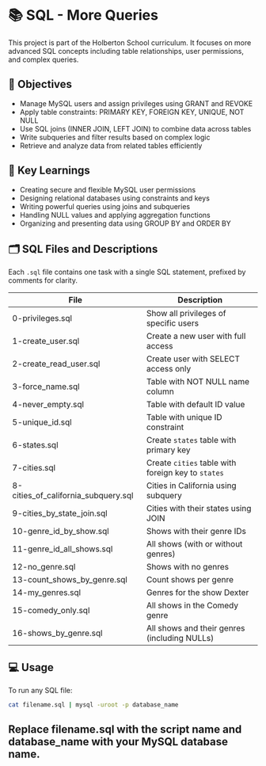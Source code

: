 # 📚 SQL - More Queries

This project is part of the Holberton School curriculum. It focuses on more advanced SQL concepts including table relationships, user permissions, and complex queries.

## 📌 Objectives

- Manage MySQL users and assign privileges using GRANT and REVOKE
- Apply table constraints: PRIMARY KEY, FOREIGN KEY, UNIQUE, NOT NULL
- Use SQL joins (INNER JOIN, LEFT JOIN) to combine data across tables
- Write subqueries and filter results based on complex logic
- Retrieve and analyze data from related tables efficiently

## 🧠 Key Learnings

- Creating secure and flexible MySQL user permissions
- Designing relational databases using constraints and keys
- Writing powerful queries using joins and subqueries
- Handling NULL values and applying aggregation functions
- Organizing and presenting data using GROUP BY and ORDER BY


## 🗂️ SQL Files and Descriptions

Each `.sql` file contains one task with a single SQL statement, prefixed by comments for clarity.

| File | Description |
|------|-------------|
| 0-privileges.sql | Show all privileges of specific users |
| 1-create_user.sql | Create a new user with full access |
| 2-create_read_user.sql | Create user with SELECT access only |
| 3-force_name.sql | Table with NOT NULL name column |
| 4-never_empty.sql | Table with default ID value |
| 5-unique_id.sql | Table with unique ID constraint |
| 6-states.sql | Create `states` table with primary key |
| 7-cities.sql | Create `cities` table with foreign key to `states` |
| 8-cities_of_california_subquery.sql | Cities in California using subquery |
| 9-cities_by_state_join.sql | Cities with their states using JOIN |
| 10-genre_id_by_show.sql | Shows with their genre IDs |
| 11-genre_id_all_shows.sql | All shows (with or without genres) |
| 12-no_genre.sql | Shows with no genres |
| 13-count_shows_by_genre.sql | Count shows per genre |
| 14-my_genres.sql | Genres for the show Dexter |
| 15-comedy_only.sql | All shows in the Comedy genre |
| 16-shows_by_genre.sql | All shows and their genres (including NULLs) |

## 💻 Usage

To run any SQL file:

```bash
cat filename.sql | mysql -uroot -p database_name
```
Replace filename.sql with the script name and database_name with your MySQL database name.
---
